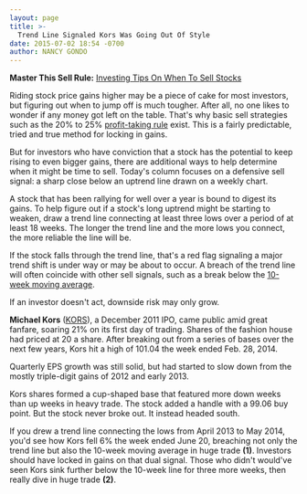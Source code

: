 ```yaml
---
layout: page
title: >-
  Trend Line Signaled Kors Was Going Out Of Style
date: 2015-07-02 18:54 -0700
author: NANCY GONDO
---
```





**Master This Sell Rule:** [Investing Tips On When To Sell Stocks](https://www.investors.com/special-report/756667-master-this-sell-rule-investing-tips-on-when-to-sell-your-stocks.aspx)

  

Riding stock price gains higher may be a piece of cake for most investors, but figuring out when to jump off is much tougher. After all, no one likes to wonder if any money got left on the table. That's why basic sell strategies such as the 20% to 25% [profit-taking rule](https://www.investors.com/special-report/756667-master-this-sell-rule-investing-tips-on-when-to-sell-your-stocks.aspx) exist. This is a fairly predictable, tried and true method for locking in gains.

  

But for investors who have conviction that a stock has the potential to keep rising to even bigger gains, there are additional ways to help determine when it might be time to sell. Today's column focuses on a defensive sell signal: a sharp close below an uptrend line drawn on a weekly chart.

  

A stock that has been rallying for well over a year is bound to digest its gains. To help figure out if a stock's long uptrend might be starting to weaken, draw a trend line connecting at least three lows over a period of at least 18 weeks. The longer the trend line and the more lows you connect, the more reliable the line will be.

  

If the stock falls through the trend line, that's a red flag signaling a major trend shift is under way or may be about to occur. A breach of the trend line will often coincide with other sell signals, such as a break below the [10-week moving average](http://education.investors.com/investors-corner/757127-what-to-do-if-stock-breaks-50-day-line.htm).

  

If an investor doesn't act, downside risk may only grow.

  

**Michael Kors** ([KORS](https://research.investors.com/quote.aspx?symbol=KORS)), a December 2011 IPO, came public amid great fanfare, soaring 21% on its first day of trading. Shares of the fashion house had priced at 20 a share. After breaking out from a series of bases over the next few years, Kors hit a high of 101.04 the week ended Feb. 28, 2014.

  

Quarterly EPS growth was still solid, but had started to slow down from the mostly triple-digit gains of 2012 and early 2013.

  

Kors shares formed a cup-shaped base that featured more down weeks than up weeks in heavy trade. The stock added a handle with a 99.06 buy point. But the stock never broke out. It instead headed south.

  

If you drew a trend line connecting the lows from April 2013 to May 2014, you'd see how Kors fell 6% the week ended June 20, breaching not only the trend line but also the 10-week moving average in huge trade **(1)**. Investors should have locked in gains on that dual signal. Those who didn't would've seen Kors sink further below the 10-week line for three more weeks, then really dive in huge trade **(2)**.




